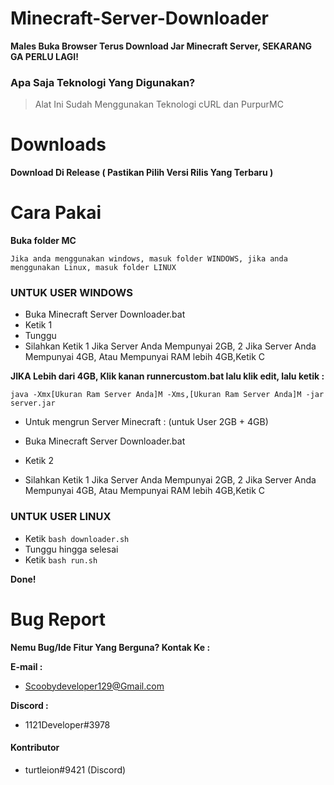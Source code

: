 # Minecraft-Server-Downloader
**Males Buka Browser Terus Download Jar Minecraft Server, SEKARANG GA PERLU LAGI!**

### Apa Saja Teknologi Yang Digunakan?
> Alat Ini Sudah Menggunakan Teknologi cURL dan PurpurMC

# Downloads

**Download Di Release ( Pastikan Pilih Versi Rilis Yang Terbaru )**

# Cara Pakai

**Buka folder MC**

`Jika anda menggunakan windows, masuk folder WINDOWS, jika anda menggunakan Linux, masuk folder LINUX`

### UNTUK USER WINDOWS

- Buka Minecraft Server Downloader.bat
- Ketik 1
- Tunggu
- Silahkan Ketik 1 Jika Server Anda Mempunyai 2GB, 2 Jika Server Anda Mempunyai 4GB, Atau Mempunyai RAM lebih 4GB,Ketik C

**JIKA Lebih dari 4GB, Klik kanan runnercustom.bat lalu klik edit, lalu ketik :**

`java -Xmx[Ukuran Ram Server Anda]M -Xms,[Ukuran Ram Server Anda]M -jar server.jar`

- Untuk mengrun Server Minecraft : (untuk User 2GB + 4GB)

- Buka Minecraft Server Downloader.bat

 
- Ketik 2
- Silahkan Ketik 1 Jika Server Anda Mempunyai 2GB, 2 Jika Server Anda Mempunyai 4GB, Atau Mempunyai RAM lebih 4GB,Ketik C
  
### UNTUK USER LINUX

- Ketik `bash downloader.sh`
- Tunggu hingga selesai
- Ketik `bash run.sh`

**Done!**

# Bug Report

**Nemu Bug/Ide Fitur Yang Berguna? Kontak Ke :**

**E-mail :**

- Scoobydeveloper129@Gmail.com

**Discord :**

- 1121Developer#3978

#### Kontributor
- turtleion#9421 (Discord)


